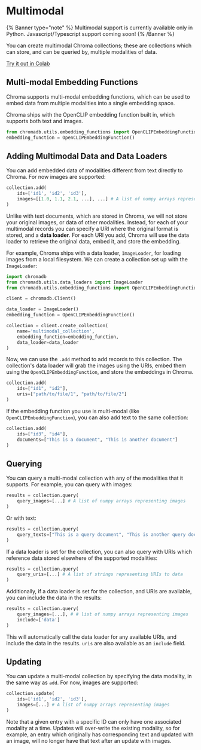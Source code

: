 # Multimodal

{% Banner type="note" %}
Multimodal support is currently available only in Python. Javascript/Typescript support coming soon! 
{% /Banner %}

You can create multimodal Chroma collections; these are collections which can store, and can be queried by, multiple modalities of data.

[Try it out in Colab](https://githubtocolab.com/chroma-core/chroma/blob/main/examples/multimodal/multimodal_retrieval.ipynb)

## Multi-modal Embedding Functions

Chroma supports multi-modal embedding functions, which can be used to embed data from multiple modalities into a single embedding space.

Chroma ships with the OpenCLIP embedding function built in, which supports both text and images.

```python
from chromadb.utils.embedding_functions import OpenCLIPEmbeddingFunction
embedding_function = OpenCLIPEmbeddingFunction()
```

## Adding Multimodal Data and Data Loaders

You can add embedded data of modalities different from text directly to Chroma. For now images are supported:

```python
collection.add(
    ids=['id1', 'id2', 'id3'],
    images=[[1.0, 1.1, 2.1, ...], ...] # A list of numpy arrays representing images
)
```

Unlike with text documents, which are stored in Chroma, we will not store your original images, or data of other modalities. Instead, for each of your multimodal records you can specify a URI where the original format is stored, and a **data loader**. For each URI you add, Chroma will use the data loader to retrieve the original data, embed it, and store the embedding.

For example, Chroma ships with a data loader, `ImageLoader`, for loading images from a local filesystem. We can create a collection set up with the `ImageLoader`:

```python
import chromadb
from chromadb.utils.data_loaders import ImageLoader
from chromadb.utils.embedding_functions import OpenCLIPEmbeddingFunction

client = chromadb.Client()

data_loader = ImageLoader()
embedding_function = OpenCLIPEmbeddingFunction()

collection = client.create_collection(
    name='multimodal_collection',
    embedding_function=embedding_function,
    data_loader=data_loader
)
```

Now, we can use the `.add` method to add records to this collection. The collection's data loader will grab the images using the URIs, embed them using the `OpenCLIPEmbeddingFunction`, and store the embeddings in Chroma.

```python
collection.add(
    ids=["id1", "id2"],
    uris=["path/to/file/1", "path/to/file/2"]
)
```

If the embedding function you use is multi-modal (like `OpenCLIPEmbeddingFunction`), you can also add text to the same collection:

```python
collection.add(
    ids=["id3", "id4"],
    documents=["This is a document", "This is another document"]
)
```

## Querying

You can query a multi-modal collection with any of the modalities that it supports. For example, you can query with images:

```python
results = collection.query(
    query_images=[...] # A list of numpy arrays representing images
)
```

Or with text:

```python
results = collection.query(
    query_texts=["This is a query document", "This is another query document"]
)
```

If a data loader is set for the collection, you can also query with URIs which reference data stored elsewhere of the supported modalities:

```python
results = collection.query(
    query_uris=[...] # A list of strings representing URIs to data
)
```

Additionally, if a data loader is set for the collection, and URIs are available, you can include the data in the results:

```python
results = collection.query(
    query_images=[...], # # list of numpy arrays representing images
    include=['data']
)
```

This will automatically call the data loader for any available URIs, and include the data in the results. `uris` are also available as an `include` field.

## Updating

You can update a multi-modal collection by specifying the data modality, in the same way as `add`. For now, images are supported:

```python
collection.update(
    ids=['id1', 'id2', 'id3'],
    images=[...] # A list of numpy arrays representing images
)
```

Note that a given entry with a specific ID can only have one associated modality at a time. Updates will over-write the existing modality, so for example, an entry which originally has corresponding text and updated with an image, will no longer have that text after an update with images.

